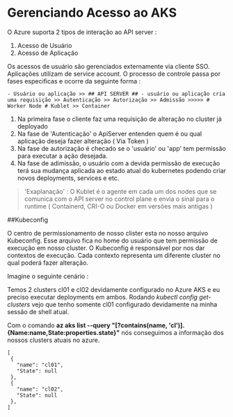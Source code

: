 # Gerenciando Acesso ao AKS

O Azure suporta 2 tipos de interação ao API server :

1. Acesso de Usuário
2. Acesso de Aplicação

Os acessos de usuário são gerenciados externamente via cliente SSO. Aplicações utilizam de service account. O processo de controle passa por fases especificas e ocorre da seguinte forma :

```
- Usuário ou aplicação >> ## API SERVER ## - usuário ou aplicação cria uma requisição >> Autenticação >> Autorização >> Admissão >>>>> # Worker Node # Kublet >> Container

```

1. Na primeira fase o cliente faz uma requisição de alteração no cluster já deployado
2. Na fase de 'Autenticação' o ApiServer entenden quem é ou qual aplicação deseja fazer alteração ( Via Token )
3. Na fase de autorização é checado se o 'usuário' ou 'app' tem permissão para executar a ação desejada.
4. Na fase de adimissão, o usuário com a devida permissão de execução terá sua mudança aplicada ao estado atual do kubernetes podendo criar novos deployments, services e etc.

>'Exaplanação' : O Kublet é o agente em cada um dos nodes que se comunica com o API server no control plane e envia o sinal para o runtime ( Containerd, CRI-O ou Docker em versões mais antigas )

##Kubeconfig

O centro de permissionamento de nosso clister esta no nosso arquivo Kubeconfig. Esse arquivo fica no home do usuário que tem permissão de execução em nosso cluster. O Kubeconfig é responsável por nos dar contextos de execução. Cada contexto representa um diferente cluster no qual poderá fazer alteração.

Imagine o seguinte cenário :

 Temos 2 clusters cl01 e cl02 devidamente configurado no Azure AKS e eu preciso executar deployments em ambos.
 Rodando *kubectl config get-clusters* vejo que tenho somente cl01 configurado devidamente na minha sessão de shell atual.

 Com o comando **az aks list --query "[?contains(name, 'cl')].{Name:name,State:properties.state}"** nós conseguimos a informação dos nossos clusters atuais no azure.


 ```
 [
  {
    "name": "cl01",
    "State": null
  },
  {
    "name": "cl02",
    "State": null
  },
 ]

 ```
